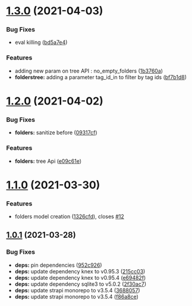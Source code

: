 # [1.3.0](https://github.com/julienfroidefond/bookmarks-cms/compare/v1.2.0...v1.3.0) (2021-04-03)


### Bug Fixes

* eval killing ([bd5a7e4](https://github.com/julienfroidefond/bookmarks-cms/commit/bd5a7e49816d6b308f21314949429c37737a72df))


### Features

* adding new param on tree API : no_empty_folders ([1b3760a](https://github.com/julienfroidefond/bookmarks-cms/commit/1b3760a283a0e032c88e9f6f2ffae23d7b34908e))
* **folderstree:** adding a parameter tag_id_in to filter by tag ids ([bf7b1d8](https://github.com/julienfroidefond/bookmarks-cms/commit/bf7b1d88a32d80ee6548273cfe6e79b75906f341))



# [1.2.0](https://github.com/julienfroidefond/bookmarks-cms/compare/v1.1.0...v1.2.0) (2021-04-02)


### Bug Fixes

* **folders:** sanitize before ([09317cf](https://github.com/julienfroidefond/bookmarks-cms/commit/09317cf251ae3d3a76fa2d156e9679152c4d9297))


### Features

* **folders:** tree Api ([e09c61e](https://github.com/julienfroidefond/bookmarks-cms/commit/e09c61e3c18141050d716defe705c08a259682f4))



# [1.1.0](https://github.com/julienfroidefond/bookmarks-cms/compare/v1.0.1...v1.1.0) (2021-03-30)


### Features

* folders model creation ([1326cfd](https://github.com/julienfroidefond/bookmarks-cms/commit/1326cfd7542ddfc2f9dd977445e4322b1b3a1059)), closes [#12](https://github.com/julienfroidefond/bookmarks-cms/issues/12)



## [1.0.1](https://github.com/julienfroidefond/bookmarks-cms/compare/952c926cd254ca65d1226ea5ea90885c89a8a9ba...v1.0.1) (2021-03-28)


### Bug Fixes

* **deps:** pin dependencies ([952c926](https://github.com/julienfroidefond/bookmarks-cms/commit/952c926cd254ca65d1226ea5ea90885c89a8a9ba))
* **deps:** update dependency knex to v0.95.3 ([215cc03](https://github.com/julienfroidefond/bookmarks-cms/commit/215cc032e0a9a244b1679ee0fbae029048681809))
* **deps:** update dependency knex to v0.95.4 ([e69482f](https://github.com/julienfroidefond/bookmarks-cms/commit/e69482f6b47640ecf85deb89e2b54bcd392067f6))
* **deps:** update dependency sqlite3 to v5.0.2 ([2f30ac7](https://github.com/julienfroidefond/bookmarks-cms/commit/2f30ac7683d7457cf20b2760126dca16c5a53f8b))
* **deps:** update strapi monorepo to v3.5.4 ([3688057](https://github.com/julienfroidefond/bookmarks-cms/commit/3688057e4cd343657f16e5f2b20c175a36e21c0f))
* **deps:** update strapi monorepo to v3.5.4 ([f86a8ce](https://github.com/julienfroidefond/bookmarks-cms/commit/f86a8ce7af755190ad3dcd124b7d50e1a170e56f))



